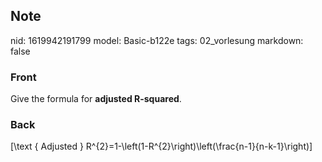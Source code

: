 ## Note
nid: 1619942191799
model: Basic-b122e
tags: 02_vorlesung
markdown: false

### Front
Give the formula for <b>adjusted R-squared</b>.

### Back
\[\text { Adjusted } R^{2}=1-\left(1-R^{2}\right)\left(\frac{n-1}{n-k-1}\right)\]

